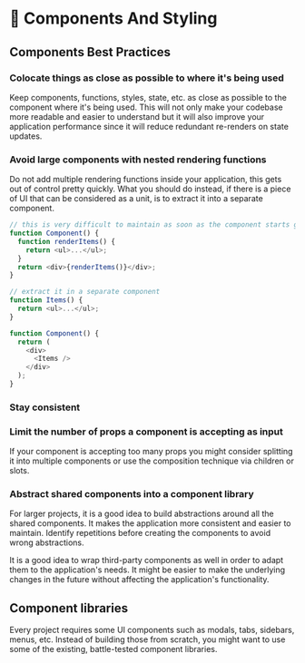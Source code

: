 # 🧱 Components And Styling

## Components Best Practices

### Colocate things as close as possible to where it's being used

Keep components, functions, styles, state, etc. as close as possible to the component where it's being used. This will not only make your codebase more readable and easier to understand but it will also improve your application performance since it will reduce redundant re-renders on state updates.

### Avoid large components with nested rendering functions

Do not add multiple rendering functions inside your application, this gets out of control pretty quickly. What you should do instead, if there is a piece of UI that can be considered as a unit, is to extract it into a separate component.

```javascript
// this is very difficult to maintain as soon as the component starts growing
function Component() {
  function renderItems() {
    return <ul>...</ul>;
  }
  return <div>{renderItems()}</div>;
}

// extract it in a separate component
function Items() {
  return <ul>...</ul>;
}

function Component() {
  return (
    <div>
      <Items />
    </div>
  );
}
```

### Stay consistent

### Limit the number of props a component is accepting as input

If your component is accepting too many props you might consider splitting it into multiple components or use the composition technique via children or slots.

### Abstract shared components into a component library

For larger projects, it is a good idea to build abstractions around all the shared components. It makes the application more consistent and easier to maintain. Identify repetitions before creating the components to avoid wrong abstractions.

It is a good idea to wrap third-party components as well in order to adapt them to the application's needs. It might be easier to make the underlying changes in the future without affecting the application's functionality.

## Component libraries

Every project requires some UI components such as modals, tabs, sidebars, menus, etc. Instead of building those from scratch, you might want to use some of the existing, battle-tested component libraries.
